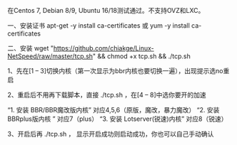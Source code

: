 在Centos 7, Debian 8/9, Ubuntu 16/18测试通过。不支持OVZ和LXC。

一、安装证书
apt-get -y install ca-certificates
或
yum -y install ca-certificates

二、安装
wget "https://github.com/chiakge/Linux-NetSpeed/raw/master/tcp.sh" && chmod +x tcp.sh && ./tcp.sh

1、先在[1 – 3]切换内核（第一次显示为bbr内核也要切换一遍），出现提示选no重启

2、重启后不用再下载脚本，直接 ./tcp.sh ，在[4 – 8]中选你要开的加速

“1. 安装 BBR/BBR魔改版内核” 对应4,5,6（原版，魔改，暴力魔改）
“2. 安装 BBRplus版内核 ” 对应7（plus）
“3. 安装 Lotserver(锐速)内核” 对应8（锐速）

3、开启后再 ./tcp.sh ， 显示开启成功则启动成功，你也可以自己手动确认
